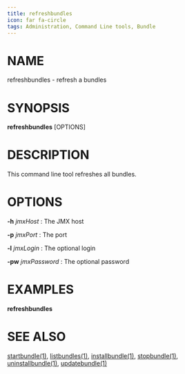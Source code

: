 ```yaml
---
title: refreshbundles
icon: far fa-circle
tags: Administration, Command Line tools, Bundle
---
```


# NAME

refreshbundles - refresh a bundles

# SYNOPSIS

**refreshbundles** [OPTIONS]


# DESCRIPTION

This command line tool refreshes all bundles.

# OPTIONS

**-h** *jmxHost*
: The JMX host

**-p** *jmxPort*
: The port

**-l** *jmxLogin*
: The optional login
 
**-pw** *jmxPassword*
: The optional password

# EXAMPLES

**refreshbundles**


# SEE ALSO

[startbundle(1)](startbundle), [listbundles(1)](listbundles), [installbundle(1)](installbundle), [stopbundle(1)](stopbundle), [uninstallbundle(1)](uninstallbundle), [updatebundle(1)](updatebundle)